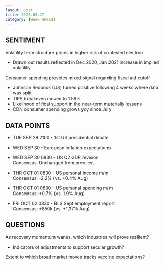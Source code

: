 ```yaml
---
layout: post
title: 2020.09.27
category: [Week Ahead]
---
```


## SENTIMENT  
Volatility term structure prices in higher risk of contested election  
* Drawn out results reflected in Dec 2020, Jan 2021 increase in implied volatility 

Consumer spending provides mixed signal regarding fiscal aid cutoff  
* Johnson Redbook (US) turned positive following 4 weeks where data was split 
* TIPS breakeven moved to 1.56%   
* Likelihood of fical support in the near-term materially lessens 
* CDN consumer spending grows yoy since July  

## DATA POINTS 
* TUE SEP 29 2100 - 1st US presidential debate  

* WED SEP 30      - European inflation expectations 
* WED SEP 30 0830 - US Q2 GDP revision  
  Consensus: Unchanged from prev. est. 
  
* THR OCT 01 0830 - US personal income m/m  
  Consensus: -2.2% (vs. +0.4% Aug)  
* THR OCT 01 0830 - US personal spending m/m  
  Consensus: +0.7% (vs. 1.9% Aug)  
  
* FRI OCT 02 0830 - BLS Sept employment report  
  Consensus: +850k (vs. +1,371k Aug)  
    
## QUESTIONS
As recovery momentum wanes, which industries will prove resilient? 
* Indicators of adjustments to support secular growth? 

Extent to which broad market moves tracks vaccine expectations? 

